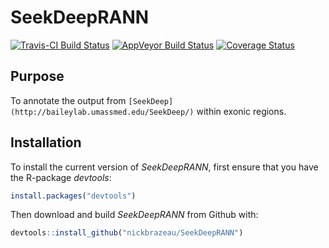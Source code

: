 # SeekDeepRANN
[![Travis-CI Build Status](https://travis-ci.org/nickbrazeau/NFBtools.svg?branch=master)](https://travis-ci.org/nickbrazeau/NFBtools)
[![AppVeyor Build Status](https://ci.appveyor.com/api/projects/status/github/nickbrazeau/NFBtools?branch=master&svg=true)](https://ci.appveyor.com/project/nickbrazeau/NFBtools)
[![Coverage Status](https://img.shields.io/codecov/c/github/nickbrazeau/NFBtools/master.svg)](https://codecov.io/github/nickbrazeau/NFBtools?branch=master)

## Purpose 
To annotate the output from `[SeekDeep](http://baileylab.umassmed.edu/SeekDeep/)` within exonic regions. 
  

## Installation 
To install the current version of _SeekDeepRANN_, first ensure that you have the R-package _devtools_:
``` r
install.packages("devtools")
```

Then download and build _SeekDeepRANN_ from Github with: 
``` r
devtools::install_github("nickbrazeau/SeekDeepRANN")
```
